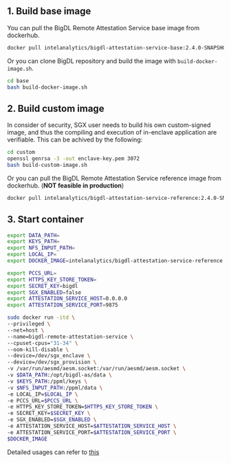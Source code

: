 ## 1. Build base image
You can pull the BigDL Remote Attestation Service base image from dockerhub.
``` bash
docker pull intelanalytics/bigdl-attestation-service-base:2.4.0-SNAPSHOT
```
Or you can clone BigDL repository and build the image with `build-docker-image.sh`.
```bash
cd base
bash build-docker-image.sh
```

## 2. Build custom image
In consider of security, SGX user needs to build his own custom-signed image, and thus the compiling and execution of in-enclave application are verifiable. This can be achived by the following:
```bash
cd custom
openssl genrsa -3 -out enclave-key.pem 3072
bash build-custom-image.sh
```

Or you can pull the BigDL Remote Attestation Service reference image from dockerhub. (**NOT feasible in production**)
``` bash
docker pull intelanalytics/bigdl-attestation-service-reference:2.4.0-SNAPSHOT
```

## 3. Start container

```bash
export DATA_PATH=
export KEYS_PATH=
export NFS_INPUT_PATH=
export LOCAL_IP=
export DOCKER_IMAGE=intelanalytics/bigdl-attestation-service-reference:2.4.0-SNAPSHOT

export PCCS_URL=
export HTTPS_KEY_STORE_TOKEN=
export SECRET_KEY=bigdl
export SGX_ENABLED=false
export ATTESTATION_SERVICE_HOST=0.0.0.0
export ATTESTATION_SERVICE_PORT=9875

sudo docker run -itd \
--privileged \
--net=host \
--name=bigdl-remote-attestation-service \
--cpuset-cpus="31-34" \
--oom-kill-disable \
--device=/dev/sgx_enclave \
--device=/dev/sgx_provision \
-v /var/run/aesmd/aesm.socket:/var/run/aesmd/aesm.socket \
-v $DATA_PATH:/opt/bigdl-as/data \
-v $KEYS_PATH:/ppml/keys \
-v $NFS_INPUT_PATH:/ppml/data \
-e LOCAL_IP=$LOCAL_IP \
-e PCCS_URL=$PCCS_URL \
-e HTTPS_KEY_STORE_TOKEN=$HTTPS_KEY_STORE_TOKEN \
-e SECRET_KEY=$SECRET_KEY \
-e SGX_ENABLED=$SGX_ENABLED \
-e ATTESTATION_SERVICE_HOST=$ATTESTATION_SERVICE_HOST \
-e ATTESTATION_SERVICE_PORT=$ATTESTATION_SERVICE_PORT \
$DOCKER_IMAGE 
```

Detailed usages can refer to [this](https://github.com/intel-analytics/BigDL/tree/main/scala/ppml/src/main/scala/com/intel/analytics/bigdl/ppml/attestation)